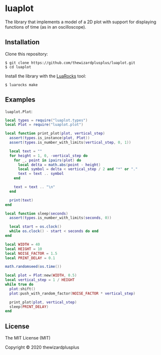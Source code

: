 # luaplot

The library that implements a model of a 2D plot with support for displaying functions of time (as in an oscilloscope).

## Installation

Clone this repository:

```
$ git clone https://github.com/thewizardplusplus/luaplot.git
$ cd luaplot
```

Install the library with the [LuaRocks](https://luarocks.org/) tool:

```
$ luarocks make
```

## Examples

`luaplot.Plot`:

```lua
local types = require("luaplot.types")
local Plot = require("luaplot.plot")

local function print_plot(plot, vertical_step)
  assert(types.is_instance(plot, Plot))
  assert(types.is_number_with_limits(vertical_step, 0, 1))

  local text = ""
  for height = 1, 0, -vertical_step do
    for _, point in ipairs(plot) do
      local delta = math.abs(point - height)
      local symbol = delta < vertical_step / 2 and "*" or "."
      text = text .. symbol
    end

    text = text .. "\n"
  end

  print(text)
end

local function sleep(seconds)
  assert(types.is_number_with_limits(seconds, 0))

  local start = os.clock()
  while os.clock() - start < seconds do end
end

local WIDTH = 40
local HEIGHT = 10
local NOISE_FACTOR = 1.5
local PRINT_DELAY = 0.1

math.randomseed(os.time())

local plot = Plot:new(WIDTH, 0.5)
local vertical_step = 1 / HEIGHT
while true do
  plot:shift()
  plot:push_with_random_factor(NOISE_FACTOR * vertical_step)

  print_plot(plot, vertical_step)
  sleep(PRINT_DELAY)
end
```

## License

The MIT License (MIT)

Copyright &copy; 2020 thewizardplusplus

